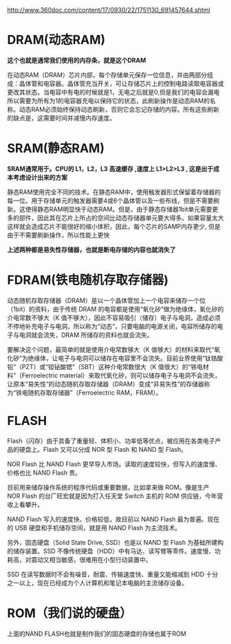 http://www.360doc.com/content/17/0930/22/1751130_691457644.shtml

# DRAM(动态RAM)

**这个也就是通常我们使用的内存条，就是这个DRAM**

在动态RAM（DRAM）芯片内部，每个存储单元保存一位信息，并由两部分组成：晶体管和电容器。晶体管充当开关，可让存储芯片上的控制电路读取电容器或更改其状态。当电容中有电的时候就是1，无电之后就是0,但是我们的电容会漏电所以需要为所有为1的电容器充电以保持它的状态，此刷新操作是动态RAM的名称。动态RAM必须始终保持动态刷新，否则它会忘记存储的内容。所有这些刷新的缺点是，这需要时间并减慢内存速度。

# SRAM(静态RAM)

**SRAM通常用于。CPU的 L1，L2，L3 高速缓存 ,速度上 L1>L2>L3 , 这是出于成本考虑设计出来的方案**

静态RAM使用完全不同的技术。在静态RAM中，使用触发器形式保留着存储器的每一位。用于存储单元的触发器需要4或6个晶体管以及一些布线，但是不需要刷新。这使得静态RAM明显快于动态RAM。但是，由于静态存储器1bit单元需要更多的部件，因此其在芯片上所占的空间比动态存储器单元要大得多。如果容量太大这样就会造成芯片不能很好的缩小体积，因此，每个芯片的SAMP内存更少, 但是由于不需要刷新操作，所以性能上更快



**上述两种都是易失性存储器，也就是断电存储的内容也就消失了**



# FDRAM(铁电随机存取存储器)

动态随机存取存储器（DRAM）是以一个晶体管加上一个电容来储存一个位（1bit）的资料，由于传统 DRAM 的电容都是使用“氧化矽”做为绝缘体，氧化矽的介电常数不够大（K 值不够大），因此不容易吸引（储存）电子与电洞，造成必须不停地补充电子与电洞，所以称为“动态”，只要电脑的电源关闭，电容所储存的电子与电洞就会流失，DRAM 所储存的资料也就会流失。

要解决这个问题，最简单的就是使用介电常数够大（K 值够大）的材料来取代“氧化矽”为绝缘体，让电子与电洞可以储存在电容里不会流失。目前业界使用“钛锆酸铅”（PZT）或“钽铋酸锶”（SBT）这种介电常数很大（K 值很大）的“铁电材料”（Ferroelectric material）来取代氧化矽，则可以储存电子与电洞不会流失，让原本“易失性”的动态随机存取存储器（DRAM）变成“非易失性”的存储器称为“铁电随机存取存储器”（Ferroelectric RAM，FRAM）。



# FLASH

Flash（闪存）由于具备了重量轻、体积小、功率低等优点，被应用在各类电子产品的硬盘上。Flash 又可以分成 NOR 型 Flash 和 NAND 型 Flash。

NOR Flash 比 NAND Flash 更早导入市场。读取的速度较快，但写入的速度慢、价格也比 NAND Flash 贵。

目前用来储存操作系统的程序代码或重要数据，比如拿来做 ROM。像是生产 NOR Flash 的台厂旺宏就是因为打入任天堂 Switch 主机的 ROM 供应链，今年营收上看攀升。

NAND Flash 写入的速度快、价格较低，故目前以 NAND Flash 最为普遍。现在的 USB 硬盘和手机储存空间，就是用 NAND Flash 为主流技术。

另外，固态硬盘（Solid State Drive, SSD）也是以 NAND 型 Flash 为基础所建构的储存装置。SSD 不像传统硬盘（HDD）中有马达、读写臂等零件。速度慢、功耗高，对震动又相当敏感，很难用在小型行动装置中。

SSD 在读写数据时不会有噪音，耐震、传输速度快、重量又能缩减到 HDD 十分之一以上，现在已经成为个人计算机和笔记本电脑的主流储存设备。



# ROM（我们说的硬盘）

上面的NAND FLASH也就是制作我们的固态硬盘的存储也属于ROM



